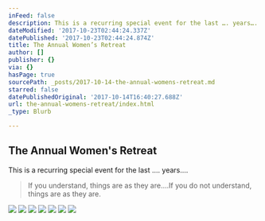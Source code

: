 ```yaml
---
inFeed: false
description: This is a recurring special event for the last …. years….
dateModified: '2017-10-23T02:44:24.337Z'
datePublished: '2017-10-23T02:44:24.874Z'
title: The Annual Women’s Retreat
author: []
publisher: {}
via: {}
hasPage: true
sourcePath: _posts/2017-10-14-the-annual-womens-retreat.md
starred: false
datePublishedOriginal: '2017-10-14T16:40:27.688Z'
url: the-annual-womens-retreat/index.html
_type: Blurb

---
```

## The Annual Women's Retreat

This is a recurring special event for the last .... years....

> If you understand, things are as they are....If you do not understand, things are as they are.

![](https://the-grid-user-content.s3-us-west-2.amazonaws.com/59d35d65-d804-4f27-85b8-2fbc98aa50f2.jpg)
![](https://the-grid-user-content.s3-us-west-2.amazonaws.com/fd1d08fb-bbc2-41f2-af7f-91fbea494411.jpg)
![](https://the-grid-user-content.s3-us-west-2.amazonaws.com/5f3f04d8-260f-482f-8d4a-21cbbb39a98f.jpg)
![](https://the-grid-user-content.s3-us-west-2.amazonaws.com/4a3e9cae-7c40-4112-acc2-6b66ac7ddc37.jpg)
![](https://the-grid-user-content.s3-us-west-2.amazonaws.com/b4dd431b-1726-4d07-b003-494ea775b319.jpg)
![](https://the-grid-user-content.s3-us-west-2.amazonaws.com/c26ec251-2c6b-4599-a461-def44b39df68.jpg)
![](https://the-grid-user-content.s3-us-west-2.amazonaws.com/054dd253-2537-47fe-a477-31a032603270.jpg)